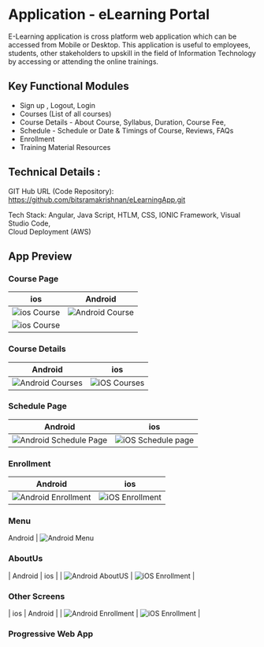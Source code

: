 # Application - eLearning Portal

E-Learning application is cross platform web application which can be accessed from Mobile or Desktop.
This application is useful to employees, students, other stakeholders to upskill in the field of 
Information Technology by accessing or attending the online trainings.

## Key Functional Modules

* Sign up , Logout, Login
* Courses (List of all courses)
* Course Details - About Course, Syllabus, Duration, Course Fee,
* Schedule - Schedule or Date & Timings of Course, Reviews, FAQs
* Enrollment
* Training Material Resources

## Technical Details :

GIT Hub URL (Code Repository): https://github.com/bitsramakrishnan/eLearningApp.git

Tech Stack:
	  Angular, Java Script, HTLM, CSS,
    IONIC Framework, Visual Studio Code,           
    Cloud Deployment (AWS) 

## App Preview

### Course Page

| ios  | Android  |
| -----------------| -----|
| ![ios Course](/resources/screenshots/ios-course.png) | ![Android Course](/resources/screenshots/android-course.jpeg) |
![ios Course](/resources/screenshots/ios-course2.png) |
### Course Details

| Android  | ios  |
| -----------------| -----|
| ![Android Courses](/resources/screenshots/android-course-details.jpeg) | ![iOS Courses](/resources/screenshots/ios-course-details1.png) |

### Schedule Page
| Android  | ios  |
| -----------------| -----|
| ![Android Schedule Page](/resources/screenshots/android-schedule.jpeg) | ![iOS Schedule page](/resources/screenshots/ios-course-schedule.png) |

### Enrollment

| Android  | ios  |
| -----------------| -----|
| ![Android Enrollment](/resources/screenshots/android-course-enroll.jpeg) | ![iOS Enrollment](/resources/screenshots/ios-course-enroll.png) |

### Menu
 Android 
| ![Android Menu](/resources/screenshots/menu.jpeg)

### AboutUs
| Android  | ios  |
| ![Android AboutUS](/resources/screenshots/android-aboutus.jpeg) | ![iOS Enrollment](/resources/screenshots/ios-aboutus.png) |

### Other Screens
| ios  | Android  |
| ![Android Enrollment](/resources/screenshots/android-course-enroll.jpeg) | ![iOS Enrollment](/resources/screenshots/ios-course-enroll.png) |


### Progressive Web App

